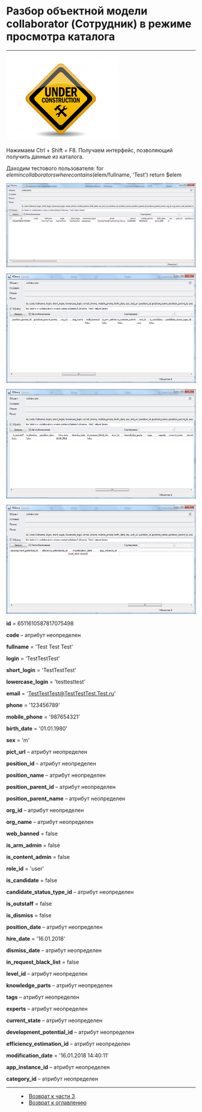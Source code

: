 # Разбор объектной модели collaborator (Сотрудник) в режиме просмотра каталога 
***

![](underconstruction.png)

Нажимаем Ctrl + Shift + F8. Получаем интерфейс, позволяющий получить данные из каталога.

Даходим тестового пользователя:
for $elem in collaborators where contains($elem/fullname, 'Test') return $elem

![](collaborator01.png)

![](collaborator02.png)

![](collaborator03.png)

![](collaborator04.png)
 

**id** = 6511610587817075498

**code** – атрибут неопределен

**fullname** = 'Test Test Test'

**login** = 'TestTestTest'

**short_login** = 'TestTestTest'

**lowercase_login** = 'testtesttest'

**email** = 'TestTestTest@TestTestTest.Test.ru'

**phone** = '123456789'

**mobile_phone** = '987654321'

**birth_date** = '01.01.1980'

**sex** = 'm'

**pict_url** – атрибут неопределен

**position_id** – атрибут неопределен

**position_name** – атрибут неопределен

**position_parent_id** – атрибут неопределен

**position_parent_name** – атрибут неопределен

**org_id** – атрибут неопределен

**org_name** – атрибут неопределен

**web_banned** = false

**is_arm_admin** = false

**is_content_admin** = false

**role_id** = 'user'

**is_candidate** = false

**candidate_status_type_id** – атрибут неопределен

**is_outstaff** = false

**is_dismiss** = false

**position_date** – атрибут неопределен

**hire_date** = '16.01.2018'

**dismiss_date** – атрибут неопределен

**in_request_black_list** = false

**level_id** – атрибут неопределен

**knowledge_parts** – атрибут неопределен

**tags** – атрибут неопределен

**experts** – атрибут неопределен

**current_state** – атрибут неопределен

**development_potential_id** – атрибут неопределен

**efficiency_estimation_id** – атрибут неопределен

**modification_date** = '16.01.2018 14:40:11'

**app_instance_id** – атрибут неопределен

**category_id** – атрибут неопределен




***
<dd><li> <a href="3_object_model.md"> Возврат к части 3</a></dd>
<dd><li> <a href="README.md"> Возврат к оглавлению</a></dd>
